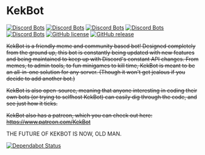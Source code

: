 # KekBot

[![Discord Bots](https://discordbots.org/api/widget/status/213151748855037953.png)](https://discordbots.org/bot/213151748855037953) [![Discord Bots](https://discordbots.org/api/widget/servers/213151748855037953.png)](https://discordbots.org/bot/213151748855037953) [![Discord Bots](https://discordbots.org/api/widget/upvotes/213151748855037953.png)](https://discordbots.org/bot/213151748855037953) [![Discord Bots](https://discordbots.org/api/widget/lib/213151748855037953.png)](https://discordbots.org/bot/213151748855037953) [![Discord Bots](https://discordbots.org/api/widget/owner/213151748855037953.png)](https://discordbots.org/bot/213151748855037953)
[![GitHub license](https://img.shields.io/github/license/Godson777/KekBot.svg)](https://github.com/Godson777/KekBot/blob/master/LICENSE) [![GitHub release](https://img.shields.io/github/release/Godson777/KekBot.svg)](https://github.com/Godson777/KekBot/releases)

~~KekBot is a friendly meme and community based bot! Designed completely from the ground up, this bot is constantly being updated with new features and being maintained to keep up with Discord's constant API changes. From memes, to admin tools, to fun minigames to kill time, KekBot is meant to be an all-in-one solution for any server. (Though it won't get jealous if you decide to add another bot.)~~

~~KekBot is also open-source, meaning that anyone interesting in coding their own bots (or trying to selfhost KekBot) can easily dig through the code, and see just how it ticks.~~

~~KekBot also has a patreon, which you can check out here: https://www.patreon.com/KekBot~~

THE FUTURE OF KEKBOT IS NOW, OLD MAN.

[![Dependabot Status](https://api.dependabot.com/badges/status?host=github&repo=Godson777/KekBotSharp)](https://dependabot.com)
